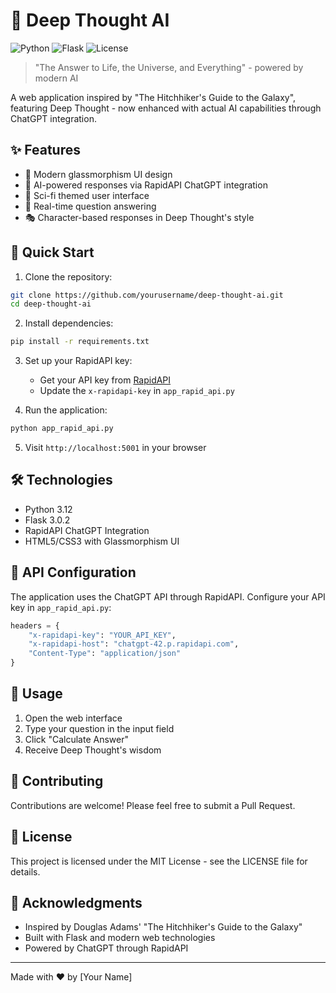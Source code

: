 # 🤖 Deep Thought AI

![Python](https://img.shields.io/badge/Python-3.12-blue.svg)
![Flask](https://img.shields.io/badge/Flask-3.0.2-green.svg)
![License](https://img.shields.io/badge/license-MIT-blue.svg)

> "The Answer to Life, the Universe, and Everything" - powered by modern AI

A web application inspired by "The Hitchhiker's Guide to the Galaxy", featuring Deep Thought - now enhanced with actual AI capabilities through ChatGPT integration.

## ✨ Features

- 🎨 Modern glassmorphism UI design
- 🤖 AI-powered responses via RapidAPI ChatGPT integration
- 🌌 Sci-fi themed user interface
- 💬 Real-time question answering
- 🎭 Character-based responses in Deep Thought's style

## 🚀 Quick Start

1. Clone the repository:
```bash
git clone https://github.com/yourusername/deep-thought-ai.git
cd deep-thought-ai
```

2. Install dependencies:
```bash
pip install -r requirements.txt
```

3. Set up your RapidAPI key:
   - Get your API key from [RapidAPI](https://rapidapi.com)
   - Update the `x-rapidapi-key` in `app_rapid_api.py`

4. Run the application:
```bash
python app_rapid_api.py
```

5. Visit `http://localhost:5001` in your browser

## 🛠️ Technologies

- Python 3.12
- Flask 3.0.2
- RapidAPI ChatGPT Integration
- HTML5/CSS3 with Glassmorphism UI

## 📝 API Configuration

The application uses the ChatGPT API through RapidAPI. Configure your API key in `app_rapid_api.py`:

```python
headers = {
    "x-rapidapi-key": "YOUR_API_KEY",
    "x-rapidapi-host": "chatgpt-42.p.rapidapi.com",
    "Content-Type": "application/json"
}
```

## 🎯 Usage

1. Open the web interface
2. Type your question in the input field
3. Click "Calculate Answer"
4. Receive Deep Thought's wisdom

## 🤝 Contributing

Contributions are welcome! Please feel free to submit a Pull Request.

## 📜 License

This project is licensed under the MIT License - see the LICENSE file for details.

## 🙏 Acknowledgments

- Inspired by Douglas Adams' "The Hitchhiker's Guide to the Galaxy"
- Built with Flask and modern web technologies
- Powered by ChatGPT through RapidAPI

---
Made with ❤️ by [Your Name] 